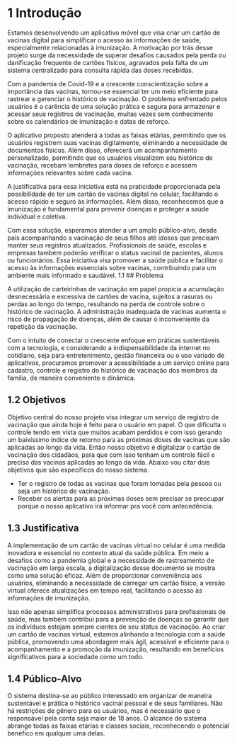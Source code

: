 # 1 Introdução

Estamos desenvolvendo um aplicativo móvel que visa criar um cartão de vacinas digital para simplificar o acesso às informações de saúde, especialmente relacionadas à imunização. A motivação por trás desse projeto surge da necessidade de superar desafios causados pela perda ou danificação frequente de cartões físicos, agravados pela falta de um sistema centralizado para consulta rápida das doses recebidas.

Com a pandemia de Covid-19 e a crescente conscientização sobre a importância das vacinas, tornou-se essencial ter um meio eficiente para rastrear e gerenciar o histórico de vacinação. O problema enfrentado pelos usuários é a carência de uma solução prática e segura para armazenar e acessar seus registros de vacinação, muitas vezes sem conhecimento sobre os calendários de imunização e datas de reforço.

O aplicativo proposto atenderá a todas as faixas etárias, permitindo que os usuários registrem suas vacinas digitalmente, eliminando a necessidade de documentos físicos. Além disso, oferecerá um acompanhamento personalizado, permitindo que os usuários visualizem seu histórico de vacinação, recebam lembretes para doses de reforço e acessem informações relevantes sobre cada vacina.

A justificativa para essa iniciativa está na praticidade proporcionada pela possibilidade de ter um cartão de vacinas digital no celular, facilitando o acesso rápido e seguro às informações. Além disso, reconhecemos que a imunização é fundamental para prevenir doenças e proteger a saúde individual e coletiva. 

Com essa solução, esperamos atender a um amplo público-alvo, desde pais acompanhando a vacinação de seus filhos até idosos que precisam manter seus registros atualizados. Profissionais de saúde, escolas e empresas também poderão verificar o status vacinal de pacientes, alunos ou funcionários. Essa iniciativa visa promover a saúde pública e facilitar o acesso às informações essenciais sobre vacinas, contribuindo para um ambiente mais informado e saudável.
1.1 ## Problema

A utilização de carteirinhas de vacinação em papel propicia a acumulação desnecessária e excessiva de cartões de vacina, sujeitos a rasuras ou perdas ao longo do tempo, resultando na perda de controle sobre o histórico de vacinação. A administração inadequada de vacinas aumenta o risco de propagação de doenças, além de causar o inconveniente da repetição da vacinação.

Com o intuito de conectar o crescente enfoque em práticas sustentáveis com a tecnologia, e considerando a indispensabilidade da internet no cotidiano, seja para entretenimento, gestão financeira ou o uso variado de aplicativos, procuramos promover a acessibilidade a um serviço online para cadastro, controle e registro do histórico de vacinação dos membros da família, de maneira conveniente e dinâmica.

 ## 1.2 Objetivos

Objetivo central do nosso projeto visa integrar um serviço de registro de vacinação que ainda hoje é feito para o usuário em papel. O que dificulta o controle tendo em vista que muitos acabam perdidos e com isso gerando um baixíssimo índice de retorno para as próximas doses de vacinas que são aplicadas ao longo da vida. Então nosso objetivo é digitalizar o cartão de vacinação dos cidadãos, para que com isso tenham um controle fácil e preciso das vacinas aplicadas ao longo da vida. Abaixo vou citar dois objetivos que são específicos do nosso sistema.  


 
- Ter o registro de todas as vacinas que foram tomadas pela pessoa ou seja um histórico de vacinação.
- Receber os alertas para as próximas doses sem precisar se preocupar porque o nosso aplicativo irá informar pra você com antecedência.

 ## 1.3 Justificativa

A implementação de um cartão de vacinas virtual no celular é uma medida inovadora e essencial no contexto atual da saúde pública. Em meio a desafios como a pandemia global e a necessidade de rastreamento de vacinação em larga escala, a digitalização desse documento se mostra como uma solução eficaz. Além de proporcionar conveniência aos usuários, eliminando a necessidade de carregar um cartão físico, a versão virtual oferece atualizações em tempo real, facilitando o acesso às informações de imunização. 

Isso não apenas simplifica processos administrativos para profissionais de saúde, mas também contribui para a prevenção de doenças ao garantir que os indivíduos estejam sempre cientes de seu status de vacinação. Ao criar um cartão de vacinas virtual, estamos alinhando a tecnologia com a saúde pública, promovendo uma abordagem mais ágil, acessível e eficiente para o acompanhamento e a promoção da imunização, resultando em benefícios significativos para a sociedade como um todo.


## 1.4 Público-Alvo

O sistema destina-se ao público interessado em organizar de maneira sustentável e prática o histórico vacinal pessoal e de seus familiares. Não há restrições de gênero para os usuários, mas é necessário que o responsável pela conta seja maior de 18 anos. O alcance do sistema abrange todas as faixas etárias e classes sociais, reconhecendo o potencial benéfico em qualquer uma delas.
